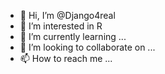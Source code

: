 - 👋 Hi, I’m @Django4real
- 👀 I’m interested in R
- 🌱 I’m currently learning ...
- 💞️ I’m looking to collaborate on ...
- 📫 How to reach me ...

<!---
Django4real/Django4real is a ✨ special ✨ repository because its `README.md` (this file) appears on your GitHub profile.
You can click the Preview link to take a look at your changes.
--->
